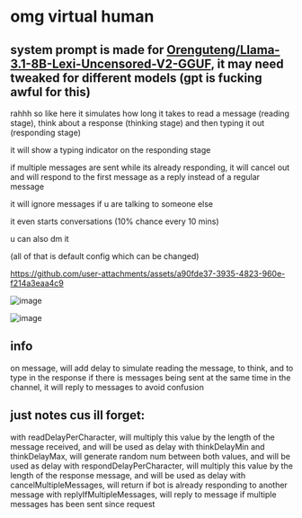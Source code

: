 # omg virtual human

## system prompt is made for [Orenguteng/Llama-3.1-8B-Lexi-Uncensored-V2-GGUF](https://huggingface.co/Orenguteng/Llama-3.1-8B-Lexi-Uncensored-V2-GGUF), it may need tweaked for different models (gpt is fucking awful for this)

rahhh so like here it simulates how long it takes to read a message (reading stage), think about a response (thinking stage) and then typing it out (responding stage)

it will show a typing indicator on the responding stage

if multiple messages are sent while its already responding, it will cancel out and will respond to the first message as a reply instead of a regular message

it will ignore messages if u are talking to someone else

it even starts conversations (10% chance every 10 mins)

u can also dm it

(all of that is default config which can be changed)

https://github.com/user-attachments/assets/a90fde37-3935-4823-960e-f214a3eaa4c9

![image](https://github.com/user-attachments/assets/68a92220-32d5-48b2-a88f-a992bd5b5ea6)

![image](https://github.com/user-attachments/assets/be1e4e48-fa39-441a-b437-f4ae3cb046cc)

## info
on message, will add delay to simulate reading the message, to think, and to type in the response
if there is messages being sent at the same time in the channel, it will reply to messages to avoid confusion

## just notes cus ill forget:
with readDelayPerCharacter, will multiply this value by the length of the message received, and will be used as delay
with thinkDelayMin and thinkDelayMax, will generate random num between both values, and will be used as delay
with respondDelayPerCharacter, will multiply this value by the length of the response message, and will be used as delay
with cancelMultipleMessages, will return if bot is already responding to another message
with replyIfMultipleMessages, will reply to message if multiple messages has been sent since request
